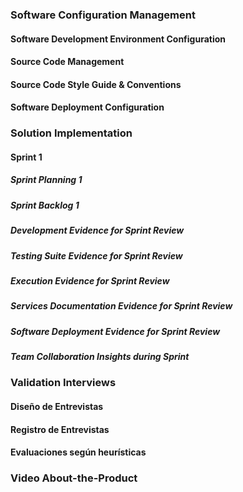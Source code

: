### Software Configuration Management

#### Software Development Environment Configuration

#### Source Code Management

#### Source Code Style Guide & Conventions

#### Software Deployment Configuration

### Solution Implementation

#### Sprint 1

##### Sprint Planning 1

##### Sprint Backlog 1

##### Development Evidence for Sprint Review

##### Testing Suite Evidence for Sprint Review

##### Execution Evidence for Sprint Review

##### Services Documentation Evidence for Sprint Review

##### Software Deployment Evidence for Sprint Review

##### Team Collaboration Insights during Sprint

### Validation Interviews

#### Diseño de Entrevistas

#### Registro de Entrevistas

#### Evaluaciones según heurísticas

### Video About-the-Product
